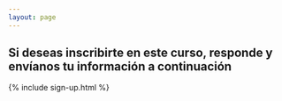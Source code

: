 ```yaml
---
layout: page
---
```


## Si deseas inscribirte en este curso, responde y envíanos tu información a continuación
{% include sign-up.html %}